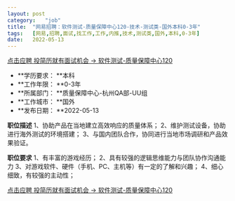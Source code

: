 ```yaml
---
layout:	post
category:	"job"
title:	"网易招聘：软件测试-质量保障中心120-技术-测试类-国外本科0-3年"
tags:	[网易,招聘,面试,找工作,工作,内推,技术,测试类,国外,本科,0-3年]
date:	2022-05-13
---
```


[点击应聘 投简历就有面试机会 -> 软件测试-质量保障中心120](http://mobile.bole.netease.com/bole/boleDetail?id=39673&employeeId=346f03c3cda5f04c&key=all)



- **学历要求： **本科
- **工作年限： **0-3年
- **所属部门： **质量保障中心-杭州QA部-UU组
- **工作城市： **国外
- **发布日期： **2022-05-13



**职位描述**
1、协助产品在当地建立高效响应的质量体系；
2、维护测试设备，协助进行海外测试的环境搭建；
3、与国内团队合作，协同进行当地市场调研和产品效果验证。



**职位要求**
1、有丰富的游戏经历；
2、具有较强的逻辑思维能力与团队协作沟通能力
3、对游戏软件、硬件（手机、PC、主机等）有一定的了解和兴趣；
4、细心细致，有较强的主动性；



[点击应聘 投简历就有面试机会 -> 软件测试-质量保障中心120](http://mobile.bole.netease.com/bole/boleDetail?id=39673&employeeId=346f03c3cda5f04c&key=all)